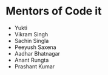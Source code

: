 # Mentors of Code it

* Yukti
* Vikram Singh
* Sachin Singla
* Peeyush Saxena
* Aadhar Bhatnagar
* Anant Rungta
* Prashant Kumar